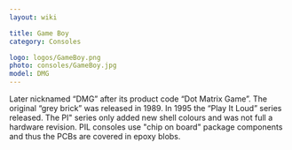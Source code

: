```yaml
---
layout: wiki

title: Game Boy
category: Consoles

logo: logos/GameBoy.png
photo: consoles/GameBoy.jpg
model: DMG
---
```

Later nicknamed “DMG” after its product code “Dot Matrix Game”. The original “grey brick” was released in 1989. In 1995 the “Play It Loud” series released. The PI" series only added new shell colours and was not full a hardware revision. PIL consoles use "chip on board" package components and thus the PCBs are covered in epoxy blobs.